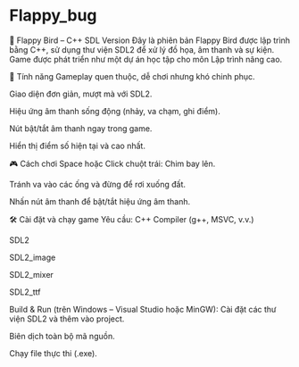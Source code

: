 # Flappy_bug
🐤 Flappy Bird – C++ SDL Version
Đây là phiên bản Flappy Bird được lập trình bằng C++, sử dụng thư viện SDL2 để xử lý đồ họa, âm thanh và sự kiện. Game được phát triển như một dự án học tập cho môn Lập trình nâng cao.

📌 Tính năng
Gameplay quen thuộc, dễ chơi nhưng khó chinh phục.

Giao diện đơn giản, mượt mà với SDL2.

Hiệu ứng âm thanh sống động (nhảy, va chạm, ghi điểm).

Nút bật/tắt âm thanh ngay trong game.

Hiển thị điểm số hiện tại và cao nhất.

🎮 Cách chơi
Space hoặc Click chuột trái: Chim bay lên.

Tránh va vào các ống và đừng để rơi xuống đất.

Nhấn nút âm thanh để bật/tắt hiệu ứng âm thanh.

🛠️ Cài đặt và chạy game
Yêu cầu:
C++ Compiler (g++, MSVC, v.v.)

SDL2

SDL2_image

SDL2_mixer

SDL2_ttf

Build & Run (trên Windows – Visual Studio hoặc MinGW):
Cài đặt các thư viện SDL2 và thêm vào project.

Biên dịch toàn bộ mã nguồn.

Chạy file thực thi (.exe).

